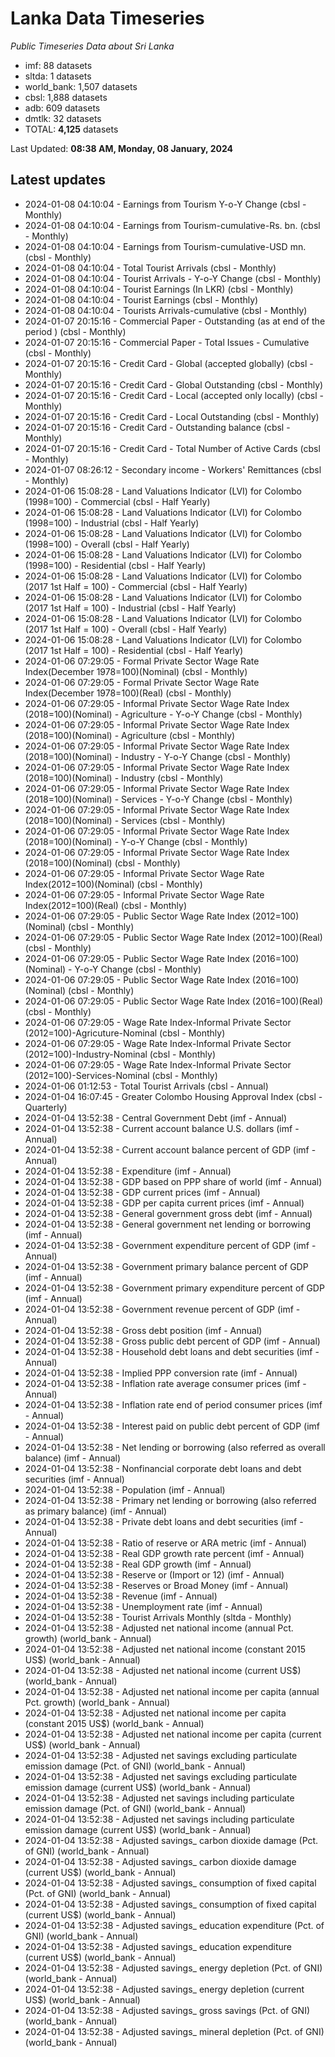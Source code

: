 # Lanka Data Timeseries
*Public Timeseries Data about Sri Lanka*

* imf: 88 datasets
* sltda: 1 datasets
* world_bank: 1,507 datasets
* cbsl: 1,888 datasets
* adb: 609 datasets
* dmtlk: 32 datasets
* TOTAL: **4,125** datasets

Last Updated: **08:38 AM, Monday, 08 January, 2024**

## Latest updates

* 2024-01-08 04:10:04 - Earnings from Tourism Y-o-Y Change (cbsl - Monthly)
* 2024-01-08 04:10:04 - Earnings from Tourism-cumulative-Rs. bn. (cbsl - Monthly)
* 2024-01-08 04:10:04 - Earnings from Tourism-cumulative-USD mn. (cbsl - Monthly)
* 2024-01-08 04:10:04 - Total Tourist Arrivals (cbsl - Monthly)
* 2024-01-08 04:10:04 - Tourist Arrivals - Y-o-Y Change (cbsl - Monthly)
* 2024-01-08 04:10:04 - Tourist Earnings (In LKR) (cbsl - Monthly)
* 2024-01-08 04:10:04 - Tourist Earnings (cbsl - Monthly)
* 2024-01-08 04:10:04 - Tourists Arrivals-cumulative (cbsl - Monthly)
* 2024-01-07 20:15:16 - Commercial Paper - Outstanding (as at end of the period ) (cbsl - Monthly)
* 2024-01-07 20:15:16 - Commercial Paper - Total Issues - Cumulative (cbsl - Monthly)
* 2024-01-07 20:15:16 - Credit Card - Global (accepted globally) (cbsl - Monthly)
* 2024-01-07 20:15:16 - Credit Card - Global Outstanding (cbsl - Monthly)
* 2024-01-07 20:15:16 - Credit Card - Local (accepted only locally) (cbsl - Monthly)
* 2024-01-07 20:15:16 - Credit Card - Local Outstanding (cbsl - Monthly)
* 2024-01-07 20:15:16 - Credit Card - Outstanding balance (cbsl - Monthly)
* 2024-01-07 20:15:16 - Credit Card - Total Number of Active Cards (cbsl - Monthly)
* 2024-01-07 08:26:12 - Secondary income - Workers' Remittances (cbsl - Monthly)
* 2024-01-06 15:08:28 - Land Valuations Indicator (LVI) for Colombo (1998=100) - Commercial (cbsl - Half Yearly)
* 2024-01-06 15:08:28 - Land Valuations Indicator (LVI) for Colombo (1998=100) - Industrial (cbsl - Half Yearly)
* 2024-01-06 15:08:28 - Land Valuations Indicator (LVI) for Colombo (1998=100) - Overall (cbsl - Half Yearly)
* 2024-01-06 15:08:28 - Land Valuations Indicator (LVI) for Colombo (1998=100) - Residential (cbsl - Half Yearly)
* 2024-01-06 15:08:28 - Land Valuations Indicator (LVI) for Colombo (2017 1st Half = 100) - Commercial (cbsl - Half Yearly)
* 2024-01-06 15:08:28 - Land Valuations Indicator (LVI) for Colombo (2017 1st Half = 100) - Industrial (cbsl - Half Yearly)
* 2024-01-06 15:08:28 - Land Valuations Indicator (LVI) for Colombo (2017 1st Half = 100) - Overall (cbsl - Half Yearly)
* 2024-01-06 15:08:28 - Land Valuations Indicator (LVI) for Colombo (2017 1st Half = 100) - Residential (cbsl - Half Yearly)
* 2024-01-06 07:29:05 - Formal Private Sector Wage Rate Index(December 1978=100)(Nominal) (cbsl - Monthly)
* 2024-01-06 07:29:05 - Formal Private Sector Wage Rate Index(December 1978=100)(Real) (cbsl - Monthly)
* 2024-01-06 07:29:05 - Informal Private Sector Wage Rate Index (2018=100)(Nominal) - Agriculture - Y-o-Y Change (cbsl - Monthly)
* 2024-01-06 07:29:05 - Informal Private Sector Wage Rate Index (2018=100)(Nominal) - Agriculture (cbsl - Monthly)
* 2024-01-06 07:29:05 - Informal Private Sector Wage Rate Index (2018=100)(Nominal) - Industry - Y-o-Y Change (cbsl - Monthly)
* 2024-01-06 07:29:05 - Informal Private Sector Wage Rate Index (2018=100)(Nominal) - Industry (cbsl - Monthly)
* 2024-01-06 07:29:05 - Informal Private Sector Wage Rate Index (2018=100)(Nominal) - Services - Y-o-Y Change (cbsl - Monthly)
* 2024-01-06 07:29:05 - Informal Private Sector Wage Rate Index (2018=100)(Nominal) - Services (cbsl - Monthly)
* 2024-01-06 07:29:05 - Informal Private Sector Wage Rate Index (2018=100)(Nominal) - Y-o-Y Change (cbsl - Monthly)
* 2024-01-06 07:29:05 - Informal Private Sector Wage Rate Index (2018=100)(Nominal) (cbsl - Monthly)
* 2024-01-06 07:29:05 - Informal Private Sector Wage Rate Index(2012=100)(Nominal) (cbsl - Monthly)
* 2024-01-06 07:29:05 - Informal Private Sector Wage Rate Index(2012=100)(Real) (cbsl - Monthly)
* 2024-01-06 07:29:05 - Public Sector Wage Rate Index (2012=100)(Nominal) (cbsl - Monthly)
* 2024-01-06 07:29:05 - Public Sector Wage Rate Index (2012=100)(Real) (cbsl - Monthly)
* 2024-01-06 07:29:05 - Public Sector Wage Rate Index (2016=100)(Nominal) - Y-o-Y Change (cbsl - Monthly)
* 2024-01-06 07:29:05 - Public Sector Wage Rate Index (2016=100)(Nominal) (cbsl - Monthly)
* 2024-01-06 07:29:05 - Public Sector Wage Rate Index (2016=100)(Real) (cbsl - Monthly)
* 2024-01-06 07:29:05 - Wage Rate Index-Informal Private Sector (2012=100)-Agricuture-Nominal (cbsl - Monthly)
* 2024-01-06 07:29:05 - Wage Rate Index-Informal Private Sector (2012=100)-Industry-Nominal (cbsl - Monthly)
* 2024-01-06 07:29:05 - Wage Rate Index-Informal Private Sector (2012=100)-Services-Nominal (cbsl - Monthly)
* 2024-01-06 01:12:53 - Total Tourist Arrivals (cbsl - Annual)
* 2024-01-04 16:07:45 - Greater Colombo Housing Approval Index (cbsl - Quarterly)
* 2024-01-04 13:52:38 - Central Government Debt (imf - Annual)
* 2024-01-04 13:52:38 - Current account balance U.S. dollars (imf - Annual)
* 2024-01-04 13:52:38 - Current account balance percent of GDP (imf - Annual)
* 2024-01-04 13:52:38 - Expenditure (imf - Annual)
* 2024-01-04 13:52:38 - GDP based on PPP share of world (imf - Annual)
* 2024-01-04 13:52:38 - GDP current prices (imf - Annual)
* 2024-01-04 13:52:38 - GDP per capita current prices (imf - Annual)
* 2024-01-04 13:52:38 - General government gross debt (imf - Annual)
* 2024-01-04 13:52:38 - General government net lending or borrowing (imf - Annual)
* 2024-01-04 13:52:38 - Government expenditure percent of GDP (imf - Annual)
* 2024-01-04 13:52:38 - Government primary balance percent of GDP (imf - Annual)
* 2024-01-04 13:52:38 - Government primary expenditure percent of GDP (imf - Annual)
* 2024-01-04 13:52:38 - Government revenue percent of GDP (imf - Annual)
* 2024-01-04 13:52:38 - Gross debt position (imf - Annual)
* 2024-01-04 13:52:38 - Gross public debt percent of GDP (imf - Annual)
* 2024-01-04 13:52:38 - Household debt loans and debt securities (imf - Annual)
* 2024-01-04 13:52:38 - Implied PPP conversion rate (imf - Annual)
* 2024-01-04 13:52:38 - Inflation rate average consumer prices (imf - Annual)
* 2024-01-04 13:52:38 - Inflation rate end of period consumer prices (imf - Annual)
* 2024-01-04 13:52:38 - Interest paid on public debt percent of GDP (imf - Annual)
* 2024-01-04 13:52:38 - Net lending or borrowing (also referred as overall balance) (imf - Annual)
* 2024-01-04 13:52:38 - Nonfinancial corporate debt loans and debt securities (imf - Annual)
* 2024-01-04 13:52:38 - Population (imf - Annual)
* 2024-01-04 13:52:38 - Primary net lending or borrowing (also referred as primary balance) (imf - Annual)
* 2024-01-04 13:52:38 - Private debt loans and debt securities (imf - Annual)
* 2024-01-04 13:52:38 - Ratio of reserve or ARA metric (imf - Annual)
* 2024-01-04 13:52:38 - Real GDP growth rate percent (imf - Annual)
* 2024-01-04 13:52:38 - Real GDP growth (imf - Annual)
* 2024-01-04 13:52:38 - Reserve or (Import or 12) (imf - Annual)
* 2024-01-04 13:52:38 - Reserves or Broad Money (imf - Annual)
* 2024-01-04 13:52:38 - Revenue (imf - Annual)
* 2024-01-04 13:52:38 - Unemployment rate (imf - Annual)
* 2024-01-04 13:52:38 - Tourist Arrivals Monthly (sltda - Monthly)
* 2024-01-04 13:52:38 - Adjusted net national income (annual Pct. growth) (world_bank - Annual)
* 2024-01-04 13:52:38 - Adjusted net national income (constant 2015 US$) (world_bank - Annual)
* 2024-01-04 13:52:38 - Adjusted net national income (current US$) (world_bank - Annual)
* 2024-01-04 13:52:38 - Adjusted net national income per capita (annual Pct. growth) (world_bank - Annual)
* 2024-01-04 13:52:38 - Adjusted net national income per capita (constant 2015 US$) (world_bank - Annual)
* 2024-01-04 13:52:38 - Adjusted net national income per capita (current US$) (world_bank - Annual)
* 2024-01-04 13:52:38 - Adjusted net savings excluding particulate emission damage (Pct. of GNI) (world_bank - Annual)
* 2024-01-04 13:52:38 - Adjusted net savings excluding particulate emission damage (current US$) (world_bank - Annual)
* 2024-01-04 13:52:38 - Adjusted net savings including particulate emission damage (Pct. of GNI) (world_bank - Annual)
* 2024-01-04 13:52:38 - Adjusted net savings including particulate emission damage (current US$) (world_bank - Annual)
* 2024-01-04 13:52:38 - Adjusted savings_ carbon dioxide damage (Pct. of GNI) (world_bank - Annual)
* 2024-01-04 13:52:38 - Adjusted savings_ carbon dioxide damage (current US$) (world_bank - Annual)
* 2024-01-04 13:52:38 - Adjusted savings_ consumption of fixed capital (Pct. of GNI) (world_bank - Annual)
* 2024-01-04 13:52:38 - Adjusted savings_ consumption of fixed capital (current US$) (world_bank - Annual)
* 2024-01-04 13:52:38 - Adjusted savings_ education expenditure (Pct. of GNI) (world_bank - Annual)
* 2024-01-04 13:52:38 - Adjusted savings_ education expenditure (current US$) (world_bank - Annual)
* 2024-01-04 13:52:38 - Adjusted savings_ energy depletion (Pct. of GNI) (world_bank - Annual)
* 2024-01-04 13:52:38 - Adjusted savings_ energy depletion (current US$) (world_bank - Annual)
* 2024-01-04 13:52:38 - Adjusted savings_ gross savings (Pct. of GNI) (world_bank - Annual)
* 2024-01-04 13:52:38 - Adjusted savings_ mineral depletion (Pct. of GNI) (world_bank - Annual)